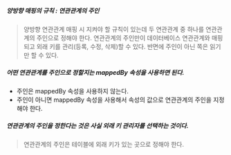 ##### 양방향 매핑의 규칙 : 연관관계의 주인
> 양방향 연관관계 매핑 시 지켜야 할 규칙이 있는데 두 연관관계 중 하나를 연관관계의 주인으로 정해야 한다.
> 연관관계의 주인만이 데이터베이스 연관관계와 매핑되고 외래 키를 관리(등록, 수정, 삭제)할 수 있다. 반면에
> 주인이 아닌 쪽은 읽기만 할 수 있다.

##### 어떤 연관관계를 주인으로 정할지는 mappedBy 속성을 사용하면 된다.
- 주인은 mappedBy 속성을 사용하지 않는다.
- 주인이 아니면 mappedBy 속성을 사용해서 속성의 값으로 연관관계의 주인을 지정해야 한다.

##### 연관관계의 주인을 정한다는 것은 사실 외래 키 관리자를 선택하는 것이다.
> 연관관계의 주인은 테이블에 외래 키가 있는 곳으로 정해야 한다. 
